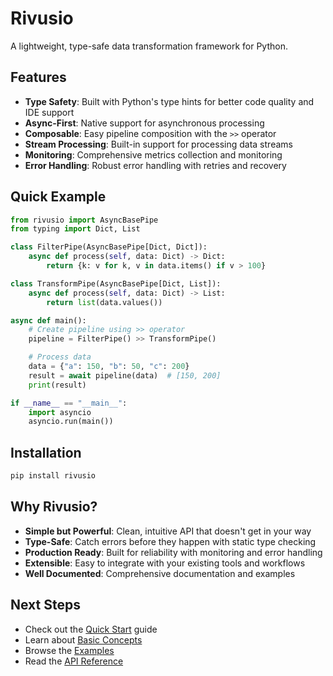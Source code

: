 # Rivusio

A lightweight, type-safe data transformation framework for Python.

## Features

- **Type Safety**: Built with Python's type hints for better code quality and IDE support
- **Async-First**: Native support for asynchronous processing
- **Composable**: Easy pipeline composition with the `>>` operator
- **Stream Processing**: Built-in support for processing data streams
- **Monitoring**: Comprehensive metrics collection and monitoring
- **Error Handling**: Robust error handling with retries and recovery

## Quick Example

```python
from rivusio import AsyncBasePipe
from typing import Dict, List

class FilterPipe(AsyncBasePipe[Dict, Dict]):
    async def process(self, data: Dict) -> Dict:
        return {k: v for k, v in data.items() if v > 100}

class TransformPipe(AsyncBasePipe[Dict, List]):
    async def process(self, data: Dict) -> List:
        return list(data.values())

async def main():
    # Create pipeline using >> operator
    pipeline = FilterPipe() >> TransformPipe()

    # Process data
    data = {"a": 150, "b": 50, "c": 200}
    result = await pipeline(data)  # [150, 200]
    print(result)

if __name__ == "__main__":
    import asyncio
    asyncio.run(main())
```

## Installation

```bash
pip install rivusio
```

## Why Rivusio?

- **Simple but Powerful**: Clean, intuitive API that doesn't get in your way
- **Type-Safe**: Catch errors before they happen with static type checking
- **Production Ready**: Built for reliability with monitoring and error handling
- **Extensible**: Easy to integrate with your existing tools and workflows
- **Well Documented**: Comprehensive documentation and examples

## Next Steps

- Check out the [Quick Start](getting-started/quickstart.md) guide
- Learn about [Basic Concepts](getting-started/concepts.md)
- Browse the [Examples](examples/basic-transformation.md)
- Read the [API Reference](api/core.md)

